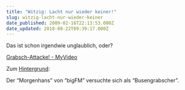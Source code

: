 ```yaml
---
title: "Witzig: Lacht nur wieder keiner!"
slug: witzig-lacht-nur-wieder-keiner
date_published: 2009-02-16T22:13:53.000Z
date_updated: 2018-08-22T09:39:17.000Z
---
```


Das ist schon irgendwie unglaublich, oder?

[Grabsch-Attacke! - MyVideo](http://www.myvideo.de/watch/5968830)

Zum [Hintergrund](http://www.dwdl.de/article/story_19737,00.html):

Der “Morgenhans” von “bigFM” versuchte sich als “Busengrabscher”.
